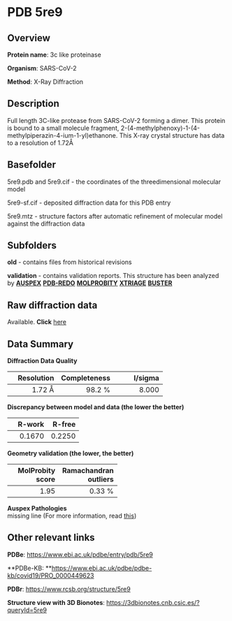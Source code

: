 # PDB 5re9

## Overview

**Protein name**: 3c like proteinase

**Organism**: SARS-CoV-2

**Method**: X-Ray Diffraction

## Description

Full length 3C-like protease from SARS-CoV-2 forming a dimer. This protein is bound to a small molecule fragment, 2-(4-methylphenoxy)-1-(4-methylpiperazin-4-ium-1-yl)ethanone. This X-ray crystal structure has data to a resolution of 1.72Å

## Basefolder

5re9.pdb and 5re9.cif - the coordinates of the threedimensional molecular model

5re9-sf.cif - deposited diffraction data for this PDB entry

5re9.mtz - structure factors after automatic refinement of molecular model against the diffraction data

## Subfolders



**old** - contains files from historical revisions

**validation** - contains validation reports. This structure has been analyzed by [**AUSPEX**](https://github.com/thorn-lab/coronavirus_structural_task_force/tree/master/pdb/3c_like_proteinase/SARS-CoV-2/5re9/validation/auspex) [**PDB-REDO**](https://github.com/thorn-lab/coronavirus_structural_task_force/tree/master/pdb/3c_like_proteinase/SARS-CoV-2/5re9/validation/pdb-redo) [**MOLPROBITY**](https://github.com/thorn-lab/coronavirus_structural_task_force/tree/master/pdb/3c_like_proteinase/SARS-CoV-2/5re9/validation/molprobity) [**XTRIAGE**](https://github.com/thorn-lab/coronavirus_structural_task_force/blob/master/pdb/3c_like_proteinase/SARS-CoV-2/5re9/validation/Xtriage_output.log) [**BUSTER**](https://www.globalphasing.com/buster/wiki/index.cgi?Covid19Pdb5RE9) 



## Raw diffraction data

Available. **Click** [here](https://zenodo.org/record/3730555) 

## Data Summary
**Diffraction Data Quality**

|   | Resolution | Completeness| I/sigma |
|---|-------------:|----------------:|--------------:|
|   |1.72 Å|98.2  %|<img width=50/>8.000|

**Discrepancy between model and data (the lower the better)**

|   | **R-work**| **R-free**   
|---|-------------:|----------------:|           
||  0.1670|  0.2250|

**Geometry validation (the lower, the better)**

|   |**MolProbity<br>score**| **Ramachandran<br>outliers** 
|---|-------------:|----------------:|
||  1.95|  0.33 %|

**Auspex Pathologies**<br> missing line (For more information, read [this](https://github.com/thorn-lab/coronavirus_structural_task_force/blob/master/pdb/3c_like_proteinase/SARS-CoV-2/5re9/validation/auspex/5re9_auspex_comments.txt))

 



## Other relevant links 
**PDBe**:  https://www.ebi.ac.uk/pdbe/entry/pdb/5re9

**PDBe-KB: **https://www.ebi.ac.uk/pdbe/pdbe-kb/covid19/PRO_0000449623 
 
**PDBr**: https://www.rcsb.org/structure/5re9 

**Structure view with 3D Bionotes**: https://3dbionotes.cnb.csic.es/?queryId=5re9

